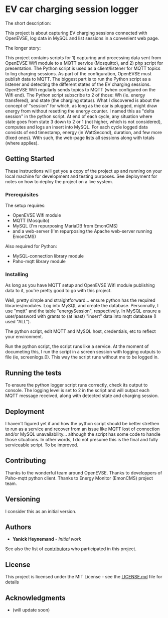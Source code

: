 # EV car charging session logger

The short description:

 This project is about capturing EV charging sessions connected with OpenEVSE, log data in MySQL and list sessions in a convenient web page.

The longer story:

  This project contains scripts for 1) capturing and processing data sent from OpenEVSE Wifi module to a MQTT service (Mosquitto), and 2) php script for presentation.
  The Python script is used as a client/listener for MQTT topics to log charging sessions. As part of the configuration, OpenEVSE must publish data to MQTT. The biggest part is to run the Python script as a listener and detecting the different states of the EV charging sessions. OpenEVSE Wifi regularly sends topics to MQTT (when configured on the Wifi end). The Python script subscribe to 2 of those: Wh (ie. energy transfered), and state (the charging status). What I discovered is about the concept of "session" for which, as long as the car is plugged, might draw energy from without resetting the energy counter. I named this as "delta session" in the python script. At end of each cycle, any situation where state goes from state 3 down to 2 or 1 (not higher, which is not considered), computes and logs an insert into MySQL. For each cycle logged data consists of end timestamp, energy (in WattSecond), duration, and few more (fixed ones). With such, the web-page lists all sessions along with totals (where applies).


## Getting Started

These instructions will get you a copy of the project up and running on your local machine for development and testing purposes. See deployment for notes on how to deploy the project on a live system.

### Prerequisites

The setup requires:
 * OpenEVSE Wifi module
 * MQTT (Mosquito)
 * MySQL (I'm repurposing MariaDB from EmonCMS)
 * and a web-server (I'm repurposing the Apache web-server running EmonCMS)

Also required for Python:
 * MySQL-connection library module
 * Paho-mqtt library module


### Installing

As long as you have MQTT setup and OpenEVSE Wifi module publishing data to it, you're pretty good to go with this project.

Well, pretty simple and straightforward... ensure python has the required libraries/modules. Log into MySQL and create the database. Personnally, I use "mqtt" and the table "energySession", respectively. In MySQL ensure a user/password with grants to (at least) "insert" data into mqtt database (I used "ALL").

The python script, edit MQTT and MySQL host, credentials, etc to reflect your environment.

Run the python script, the script runs like a service. At the moment of documeting this, I run the script in a screen session with logging outputs to file (ie, screenlogs.0). This way the script runs without me to be logged in.


## Running the tests

To ensure the python logger script runs correctly, check its output to console. The logging level is set to 2 in the script and will output each MQTT message received, along with detected state and charging session.


## Deployment

I haven't figured yet if and how the python script should be better strethen to run as a service and recover from an issue like MQTT lost of connection and/or MySQL unavailability... although the script has some code to handle those situations. In other words, I do not presume this is the final and fully serviceable script. To be improved.


## Contributing

Thanks to the wonderful team around OpenEVSE.
Thanks to developpers of Paho-mqtt python client.
Thanks to Energy Monitor (EmonCMS) project team.

## Versioning

I consider this as an initial version.

## Authors

* **Yanick Heynemand** - *Initial work*

See also the list of [contributors](https://github.com/yheynema/openevse-mqtt-mysql/graphs/contributors) who participated in this project.

## License

This project is licensed under the MIT License - see the [LICENSE.md](LICENSE.md) file for details

## Acknowledgments

* (will update soon)

